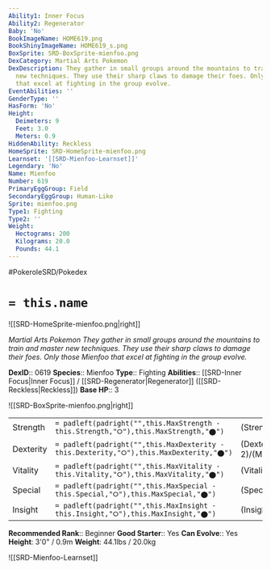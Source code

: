 ```yaml
---
Ability1: Inner Focus
Ability2: Regenerator
Baby: 'No'
BookImageName: HOME619.png
BookShinyImageName: HOME619_s.png
BoxSprite: SRD-BoxSprite-mienfoo.png
DexCategory: Martial Arts Pokemon
DexDescription: They gather in small groups around the mountains to train and master
  new techniques. They use their sharp claws to damage their foes. Only those Mienfoo
  that excel at fighting in the group evolve.
EventAbilities: ''
GenderType: ''
HasForm: 'No'
Height:
  Deimeters: 9
  Feet: 3.0
  Meters: 0.9
HiddenAbility: Reckless
HomeSprite: SRD-HomeSprite-mienfoo.png
Learnset: '[[SRD-Mienfoo-Learnset]]'
Legendary: 'No'
Name: Mienfoo
Number: 619
PrimaryEggGroup: Field
SecondaryEggGroup: Human-Like
Sprite: mienfoo.png
Type1: Fighting
Type2: ''
Weight:
  Hectograms: 200
  Kilograms: 20.0
  Pounds: 44.1
---
```


#PokeroleSRD/Pokedex

# `= this.name`

![[SRD-HomeSprite-mienfoo.png|right]]

*Martial Arts Pokemon*
*They gather in small groups around the mountains to train and master new techniques. They use their sharp claws to damage their foes. Only those Mienfoo that excel at fighting in the group evolve.*

**DexID**:: 0619
**Species**:: Mienfoo
**Type**:: Fighting
**Abilities**:: [[SRD-Inner Focus|Inner Focus]] / [[SRD-Regenerator|Regenerator]] ([[SRD-Reckless|Reckless]])
**Base HP**:: 3

![[SRD-BoxSprite-mienfoo.png|right]]

|           |                                                                                        |                                          |
| --------- | -------------------------------------------------------------------------------------- | ---------------------------------------- |
| Strength  | `= padleft(padright("",this.MaxStrength - this.Strength,"⭘"),this.MaxStrength,"⬤")`    | (Strength::2)/(MaxStrength::5)   |
| Dexterity | `= padleft(padright("",this.MaxDexterity - this.Dexterity,"⭘"),this.MaxDexterity,"⬤")` | (Dexterity:: 2)/(MaxDexterity::4) |
| Vitality  | `= padleft(padright("",this.MaxVitality - this.Vitality,"⭘"),this.MaxVitality,"⬤")`    | (Vitality::2)/(MaxVitality::4)   |
| Special   | `= padleft(padright("",this.MaxSpecial - this.Special,"⭘"),this.MaxSpecial,"⬤")`       | (Special::2)/(MaxSpecial::4)     |
| Insight   | `= padleft(padright("",this.MaxInsight - this.Insight,"⭘"),this.MaxInsight,"⬤")`       | (Insight::2)/(MaxInsight::4)     |

**Recommended Rank**:: Beginner
**Good Starter**:: Yes
**Can Evolve**:: Yes
**Height**: 3'0" / 0.9m
**Weight**: 44.1lbs / 20.0kg

![[SRD-Mienfoo-Learnset]]